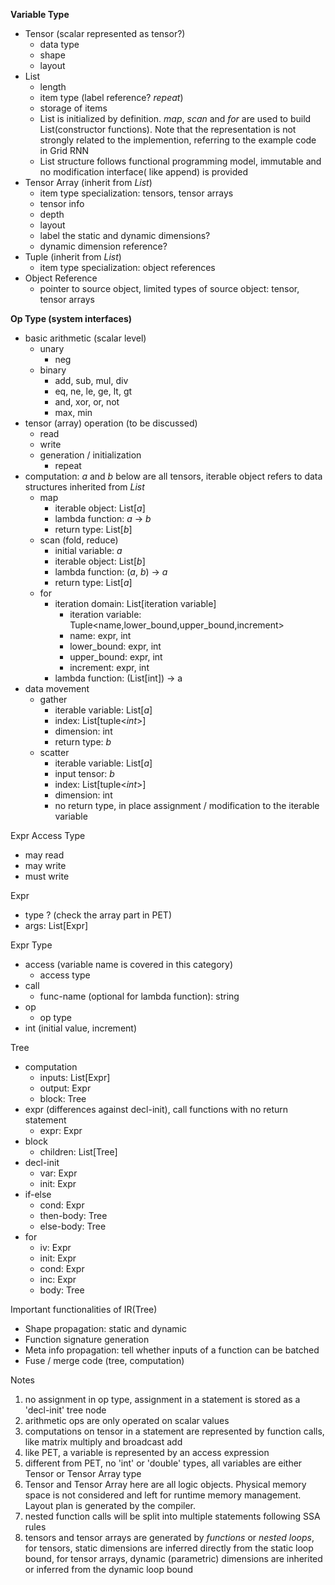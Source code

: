 **Variable Type**

- Tensor (scalar represented as tensor?)
  - data type
  - shape
  - layout
- List
  - length
  - item type (label reference? *repeat*)
  - storage of items
  - List is initialized by definition. *map*, *scan* and *for* are used to build List(constructor functions). Note that the representation is not strongly related to the implemention, referring to the example code in Grid RNN
  - List structure follows functional programming model, immutable and no modification interface( like append) is provided
- Tensor Array (inherit from *List*)
  - item type specialization: tensors, tensor arrays
  - tensor info
  - depth
  - layout
  - label the static and dynamic dimensions?
  - dynamic dimension reference?
- Tuple (inherit from *List*)
  - item type specialization: object references
- Object Reference
  - pointer to source object, limited types of source object: tensor, tensor arrays

**Op Type (system interfaces)**

- basic arithmetic (scalar level)
  - unary
    - neg
  - binary
    - add, sub, mul, div
    - eq, ne, le, ge, lt, gt
    - and, xor, or, not
    - max, min
- tensor (array) operation (to be discussed)
  - read
  - write
  - generation / initialization
    - repeat
- computation: *a* and *b* below are all tensors, iterable object refers to data structures inherited from *List*
  - map
    - iterable object: List[*a*]
    - lambda function: *a* -> *b*
    - return type: List[*b*]
  - scan (fold, reduce)
    - initial variable: *a*
    - iterable object: List[*b*]
    - lambda function: (*a*, *b*) -> *a*
    - return type: List[*a*]
  - for
    - iteration domain: List[iteration variable]
      - iteration variable: Tuple<name,lower_bound,upper_bound,increment>
      - name: expr, int
      - lower_bound: expr, int
      - upper_bound: expr, int
      - increment: expr, int
    - lambda function: (List[int]) -> a
- data movement
  - gather
    - iterable variable: List[*a*]
    - index: List[tuple<*int*>]
    - dimension: int
    - return type: *b*
  - scatter
    - iterable variable: List[*a*]
    - input tensor: *b*
    - index: List[tuple<*int*>]
    - dimension: int
    - no return type, in place assignment / modification to the iterable variable

Expr Access Type

- may read
- may write
- must write

Expr

- type ? (check the array part in PET)
- args: List[Expr]

Expr Type

- access (variable name is covered in this category)
  - access type
- call
  - func-name (optional for lambda function): string
- op
  - op type
- int (initial value, increment)

Tree

- computation
  - inputs: List[Expr]
  - output: Expr
  - block: Tree
- expr (differences against decl-init), call functions with no return statement
  - expr: Expr
- block
  - children: List[Tree]
- decl-init
  - var: Expr
  - init: Expr
- if-else
  - cond: Expr
  - then-body: Tree
  - else-body: Tree
- for
  - iv: Expr
  - init: Expr
  - cond: Expr
  - inc: Expr
  - body: Tree

Important functionalities of IR(Tree)

- Shape propagation: static and dynamic
- Function signature generation
- Meta info propagation: tell whether inputs of a function can be batched
- Fuse / merge code (tree, computation)

Notes

1. no assignment in op type, assignment in a statement is stored as a 'decl-init' tree node
2. arithmetic ops are only operated on scalar values
3. computations on tensor in a statement are represented by function calls, like matrix multiply and broadcast add
4. like PET, a variable is represented by an access expression
5. different from PET, no 'int' or 'double' types, all variables are either Tensor or Tensor Array type
6. Tensor and Tensor Array here are all logic objects. Physical memory space is not considered and left for runtime memory management. Layout plan is generated by the compiler.
7. nested function calls will be split into multiple statements following SSA rules
8. tensors and tensor arrays are generated by *functions* or *nested loops*, for tensors, static dimensions are inferred directly from the static loop bound, for tensor arrays, dynamic (parametric) dimensions are inherited or inferred from the dynamic loop bound
